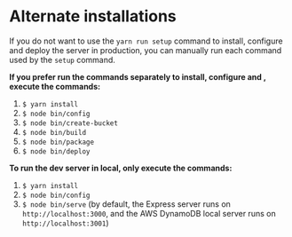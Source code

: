 Alternate installations
=======================

If you do not want to use the `yarn run setup` command to install, configure and deploy the server in production,
you can manually run each command used by the `setup` command.

**If you prefer run the commands separately to install, configure and , execute the commands:**

1. `$ yarn install`
2. `$ node bin/config`
3. `$ node bin/create-bucket`
4. `$ node bin/build`
5. `$ node bin/package`
6. `$ node bin/deploy`

**To run the dev server in local, only execute the commands:**

1. `$ yarn install`
2. `$ node bin/config`
3. `$ node bin/serve` (by default, the Express server runs on `http://localhost:3000`, and the AWS DynamoDB local
   server runs on `http://localhost:3001`)
